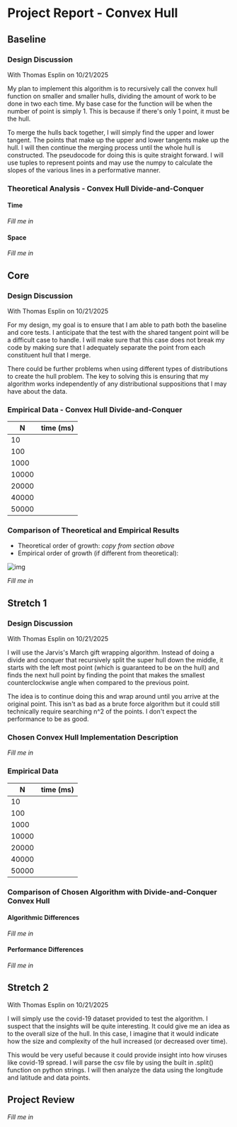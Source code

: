 # Project Report - Convex Hull

## Baseline

### Design Discussion

With Thomas Esplin on 10/21/2025

My plan to implement this algorithm is to recursively call the convex hull function on smaller and smaller hulls, dividing the amount of work to be done in two each time. My base case for the function will be when the number of point is simply 1. This is because if there's only 1 point, it must be the hull.

To merge the hulls back together, I will simply find the upper and lower tangent. The points that make up the upper and lower tangents make up the hull. I will then continue the merging process until the whole hull is constructed. The pseudocode for doing this is quite straight forward. I will use tuples to represent points and may use the numpy to calculate the slopes of the various lines in a performative manner.

### Theoretical Analysis - Convex Hull Divide-and-Conquer

#### Time 

*Fill me in*

#### Space

*Fill me in*

## Core

### Design Discussion

With Thomas Esplin on 10/21/2025

For my design, my goal is to ensure that I am able to path both the baseline and core tests. I anticipate that the test with the shared tangent point will be a difficult case to handle. I will make sure that this case does not break my code by making sure that I adequately separate the point from each constituent hull that I merge.

There could be further problems when using different types of distributions to create the hull problem. The key to solving this is ensuring that my algorithm works independently of any distributional suppositions that I may have about the data.

### Empirical Data - Convex Hull Divide-and-Conquer

| N     | time (ms) |
|-------|-----------|
| 10    |           |
| 100   |           |
| 1000  |           |
| 10000 |           |
| 20000 |           |
| 40000 |           |
| 50000 |           |

### Comparison of Theoretical and Empirical Results

- Theoretical order of growth: *copy from section above* 
- Empirical order of growth (if different from theoretical): 

![img](img.png)

*Fill me in*

## Stretch 1

### Design Discussion

With Thomas Esplin on 10/21/2025

I will use the Jarvis's March gift wrapping algorithm. Instead of doing a divide and conquer that recursively split the super hull down the middle, it starts with the left most point (which is guaranteed to be on the hull) and finds the next hull point by finding the point that makes the smallest counterclockwise angle when compared to the previous point.

The idea is to continue doing this and wrap around until you arrive at the original point. This isn't as bad as a brute force algorithm but it could still technically require searching n^2 of the points. I don't expect the performance to be as good.

### Chosen Convex Hull Implementation Description

*Fill me in*

### Empirical Data

| N     | time (ms) |
|-------|-----------|
| 10    |           |
| 100   |           |
| 1000  |           |
| 10000 |           |
| 20000 |           |
| 40000 |           |
| 50000 |           |

### Comparison of Chosen Algorithm with Divide-and-Conquer Convex Hull

#### Algorithmic Differences

*Fill me in*

#### Performance Differences

*Fill me in*

## Stretch 2

With Thomas Esplin on 10/21/2025

I will simply use the covid-19 dataset provided to test the algorithm. I suspect that the insights will be quite interesting. It could give me an idea as to the overall size of the hull. In this case, I imagine that it would indicate how the
size and complexity of the hull increased (or decreased over time).

This would be very useful because it could provide insight into how viruses like covid-19 spread. I will parse the csv file by using the built in .split() function on python strings. I will then analyze the data using the longitude and latitude and data points.

## Project Review

*Fill me in*

